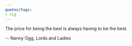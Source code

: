 ```yaml
---
quotes/tags:
- sig
---
```




The price for being the best is always having to be the best.

  -- Nanny Ogg, Lords and Ladies